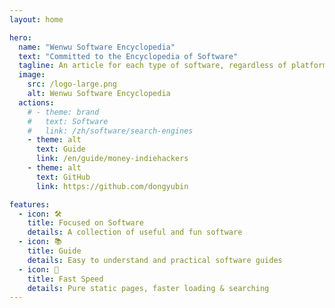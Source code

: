 ```yaml
---
layout: home

hero:
  name: "Wenwu Software Encyclopedia"
  text: "Committed to the Encyclopedia of Software"
  tagline: An article for each type of software, regardless of platform
  image:
    src: /logo-large.png
    alt: Wenwu Software Encyclopedia
  actions:
    # - theme: brand
    #   text: Software
    #   link: /zh/software/search-engines
    - theme: alt
      text: Guide
      link: /en/guide/money-indiehackers
    - theme: alt
      text: GitHub
      link: https://github.com/dongyubin

features:
  - icon: 🛠️
    title: Focused on Software
    details: A collection of useful and fun software
  - icon: 📚
    title: Guide
    details: Easy to understand and practical software guides
  - icon: 🚀
    title: Fast Speed
    details: Pure static pages, faster loading & searching
---
```


